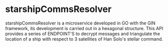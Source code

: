# starshipCommsResolver
starshipCommsResolver is a microservice developed in GO with the GIN framework, its development is carried out in a hexagonal structure. This API provides a series of ENDPOINT'S to decrypt messages and triangulate the location of a ship with respect to 3 satellites of Han Solo's stellar command.
